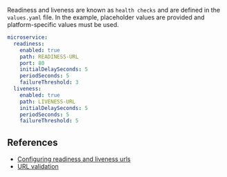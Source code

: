 Readiness and liveness are known as `health checks` and are defined in the `values.yaml` file.  In the example, placeholder values are provided and platform-specific values must be used.

```yaml
microservice:
  readiness:
    enabled: true
    path: READINESS-URL
    port: 80
    initialDelaySeconds: 5
    periodSeconds: 5
    failureThreshold: 3
  liveness:
    enabled: true
    path: LIVENESS-URL
    initialDelaySeconds: 5
    periodSeconds: 5
    failureThreshold: 5
```

## References
* [Configuring readiness and liveness urls](configure-healthchecks.md)
* [URL validation](validate-url.md)